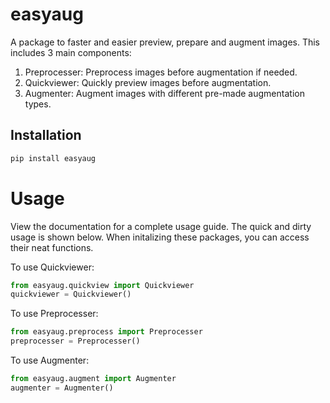 # easyaug
A package to faster and easier preview, prepare and augment images. This includes 3 main components:
1. Preprocesser: Preprocess images before augmentation if needed.
2. Quickviewer: Quickly preview images before augmentation.
3. Augmenter: Augment images with different pre-made augmentation types.

## Installation

```bash
pip install easyaug
```

# Usage

View the documentation for a complete usage guide. The quick and dirty usage is shown below. 
When initalizing these packages, you can access their neat functions.

To use Quickviewer:

```python
from easyaug.quickview import Quickviewer
quickviewer = Quickviewer()
```

To use Preprocesser:

```python
from easyaug.preprocess import Preprocesser
preprocesser = Preprocesser()
```

To use Augmenter:

```python
from easyaug.augment import Augmenter
augmenter = Augmenter()
```

